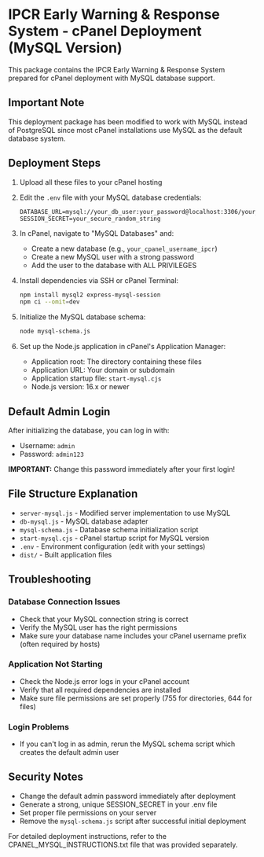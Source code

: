 # IPCR Early Warning & Response System - cPanel Deployment (MySQL Version)

This package contains the IPCR Early Warning & Response System prepared for cPanel deployment with MySQL database support.

## Important Note

This deployment package has been modified to work with MySQL instead of PostgreSQL since most cPanel installations use MySQL as the default database system.

## Deployment Steps

1. Upload all these files to your cPanel hosting
2. Edit the `.env` file with your MySQL database credentials:
   ```
   DATABASE_URL=mysql://your_db_user:your_password@localhost:3306/your_db_name
   SESSION_SECRET=your_secure_random_string
   ```

3. In cPanel, navigate to "MySQL Databases" and:
   - Create a new database (e.g., `your_cpanel_username_ipcr`)
   - Create a new MySQL user with a strong password
   - Add the user to the database with ALL PRIVILEGES

4. Install dependencies via SSH or cPanel Terminal:
   ```bash
   npm install mysql2 express-mysql-session
   npm ci --omit=dev
   ```

5. Initialize the MySQL database schema:
   ```bash
   node mysql-schema.js
   ```

6. Set up the Node.js application in cPanel's Application Manager:
   - Application root: The directory containing these files
   - Application URL: Your domain or subdomain
   - Application startup file: `start-mysql.cjs`
   - Node.js version: 16.x or newer

## Default Admin Login

After initializing the database, you can log in with:
- Username: `admin`
- Password: `admin123`

**IMPORTANT:** Change this password immediately after your first login!

## File Structure Explanation

- `server-mysql.js` - Modified server implementation to use MySQL
- `db-mysql.js` - MySQL database adapter
- `mysql-schema.js` - Database schema initialization script
- `start-mysql.cjs` - cPanel startup script for MySQL version
- `.env` - Environment configuration (edit with your settings)
- `dist/` - Built application files

## Troubleshooting

### Database Connection Issues
- Check that your MySQL connection string is correct
- Verify the MySQL user has the right permissions
- Make sure your database name includes your cPanel username prefix (often required by hosts)

### Application Not Starting
- Check the Node.js error logs in your cPanel account
- Verify that all required dependencies are installed
- Make sure file permissions are set properly (755 for directories, 644 for files)

### Login Problems
- If you can't log in as admin, rerun the MySQL schema script which creates the default admin user

## Security Notes

- Change the default admin password immediately after deployment
- Generate a strong, unique SESSION_SECRET in your .env file
- Set proper file permissions on your server
- Remove the `mysql-schema.js` script after successful initial deployment

For detailed deployment instructions, refer to the CPANEL_MYSQL_INSTRUCTIONS.txt file that was provided separately.